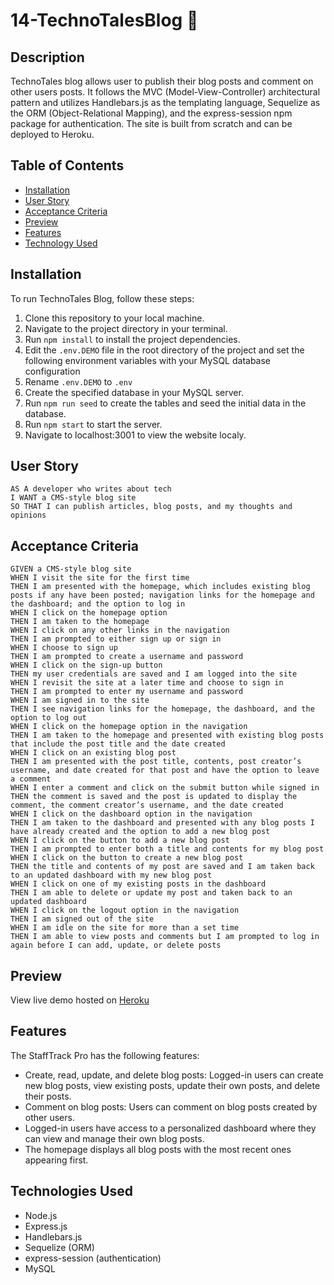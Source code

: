 # 14-TechnoTalesBlog 📔

## Description

TechnoTales blog allows user to publish their blog posts and comment on other users posts. It follows the MVC (Model-View-Controller) architectural pattern and utilizes Handlebars.js as the templating language, Sequelize as the ORM (Object-Relational Mapping), and the express-session npm package for authentication. The site is built from scratch and can be deployed to Heroku.

## Table of Contents

- [Installation](#installation)
- [User Story](#user-story)
- [Acceptance Criteria](#acceptance-criteria)
- [Preview](#preview)
- [Features](#features)
- [Technology Used](#technologies-used)


## Installation

To run TechnoTales Blog, follow these steps:

1. Clone this repository to your local machine.
2. Navigate to the project directory in your terminal.
3. Run `npm install` to install the project dependencies.
4. Edit the `.env.DEMO` file in the root directory of the project and set the following environment variables with your MySQL database configuration
5. Rename `.env.DEMO` to `.env`
6. Create the specified database in your MySQL server.
7. Run `npm run seed` to create the tables and seed the initial data in the database.
8. Run `npm start` to start the server.
9. Navigate to localhost:3001 to view the website localy.


## User Story

```
AS A developer who writes about tech
I WANT a CMS-style blog site
SO THAT I can publish articles, blog posts, and my thoughts and opinions
```

## Acceptance Criteria

```
GIVEN a CMS-style blog site
WHEN I visit the site for the first time
THEN I am presented with the homepage, which includes existing blog posts if any have been posted; navigation links for the homepage and the dashboard; and the option to log in
WHEN I click on the homepage option
THEN I am taken to the homepage
WHEN I click on any other links in the navigation
THEN I am prompted to either sign up or sign in
WHEN I choose to sign up
THEN I am prompted to create a username and password
WHEN I click on the sign-up button
THEN my user credentials are saved and I am logged into the site
WHEN I revisit the site at a later time and choose to sign in
THEN I am prompted to enter my username and password
WHEN I am signed in to the site
THEN I see navigation links for the homepage, the dashboard, and the option to log out
WHEN I click on the homepage option in the navigation
THEN I am taken to the homepage and presented with existing blog posts that include the post title and the date created
WHEN I click on an existing blog post
THEN I am presented with the post title, contents, post creator’s username, and date created for that post and have the option to leave a comment
WHEN I enter a comment and click on the submit button while signed in
THEN the comment is saved and the post is updated to display the comment, the comment creator’s username, and the date created
WHEN I click on the dashboard option in the navigation
THEN I am taken to the dashboard and presented with any blog posts I have already created and the option to add a new blog post
WHEN I click on the button to add a new blog post
THEN I am prompted to enter both a title and contents for my blog post
WHEN I click on the button to create a new blog post
THEN the title and contents of my post are saved and I am taken back to an updated dashboard with my new blog post
WHEN I click on one of my existing posts in the dashboard
THEN I am able to delete or update my post and taken back to an updated dashboard
WHEN I click on the logout option in the navigation
THEN I am signed out of the site
WHEN I am idle on the site for more than a set time
THEN I am able to view posts and comments but I am prompted to log in again before I can add, update, or delete posts
```

## Preview

View live demo hosted on [Heroku](https://desolate-hollows-36679-dc548d9b90e0.herokuapp.com/)




## Features
The StaffTrack Pro has the following features:
- Create, read, update, and delete blog posts: Logged-in users can create new blog posts, view existing posts, update their own posts, and delete their posts.
- Comment on blog posts: Users can comment on blog posts created by other users.
- Logged-in users have access to a personalized dashboard where they can view and manage their own blog posts.
- The homepage displays all blog posts with the most recent ones appearing first.


## Technologies Used
- Node.js
- Express.js
- Handlebars.js
- Sequelize (ORM)
- express-session (authentication)
- MySQL 




